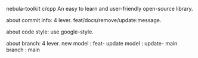 nebula-toolkit c/cpp
    An easy to learn and user-friendly open-source library.

about commit info: 4 lever.
    feat/docs/remove/update:message.

about code style: 
    use google-style.

about branch: 4 lever.
    new model : feat-<modelname>
    update model : update-<modelname>
    main branch : main